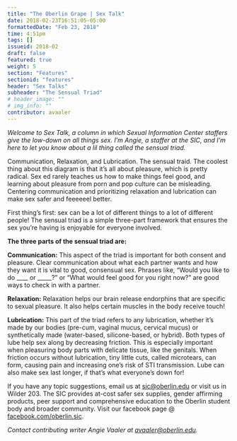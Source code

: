 ```yaml
---
title: "The Oberlin Grape | Sex Talk"
date: 2018-02-23T16:51:05-05:00
formattedDate: "Feb 23, 2018"
time: 4:51pm
tags: []
issueid: 2018-02
draft: false
featured: true
weight: 5
section: "Features"
sectionid: "features"
header: "Sex Talks"
subheader: "The Sensual Triad"
# header_image: ""
# img_info: ""
contributor: avaaler
---
```


*Welcome to Sex Talk, a column in which Sexual Information Center staffers give the low-down on all things sex. I’m Angie, a staffer at the SIC, and I’m here to let you know about a lil thing called the sensual triad.* 

Communication, Relaxation, and Lubrication. The sensual traid. The coolest thing about this diagram is that it’s all about pleasure, which is pretty radical. Sex ed rarely teaches us how to make things feel good, and learning about pleasure from porn and pop culture can be misleading. Centering communication and prioritizing relaxation and lubrication can make sex safer and feeeeeel better.

First thing’s first: sex can be a lot of different things to a lot of different people! The sensual triad is a simple three-part framework that ensures the sex you’re having is enjoyable for everyone involved. 

**The three parts of the sensual triad are:**

**Communication:** This aspect of the triad is important for both consent and pleasure. Clear communication about what each partner wants and how they want it is vital to good, consensual sex. Phrases like, “Would you like to do  ____ or _____?” or “What would feel good for you right now?” are good ways to check in with a partner. 

**Relaxation:** Relaxation helps our brain release endorphins that are specific to sexual pleasure. It also helps certain muscles in the body receive touch! 

**Lubrication:** This part of the triad refers to any lubrication, whether it’s made by our bodies (pre-cum, vaginal mucus, cervical mucus) or synthetically made (water-based, silicone-based, or hybrid). Both types of lube help sex along by decreasing friction. This is especially important when pleasuring body parts with delicate tissue, like the genitals. When friction occurs without lubrication, tiny little cuts, called microtears, can form, causing pain and increasing one’s risk of STI transmission. Lube can also make sex last longer, if that’s what everyone’s down for!

If you have any topic suggestions, email us at sic@oberlin.edu or visit us in Wilder 203. The SIC provides at-cost safer sex supplies, gender affirming products, peer support and comprehensive education to the Oberlin student body and broader community. Visit our facebook page @ [facebook.com/oberlin.sic](facebook.com/oberlin.sic).

*Contact contributing writer Angie Vaaler at avaaler@oberlin.edu.*
